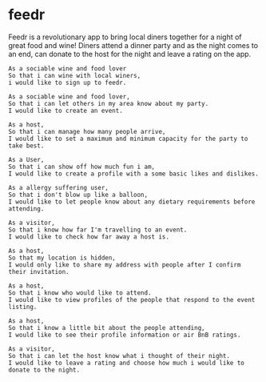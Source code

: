 # feedr

Feedr is a revolutionary app to bring local diners together for a night of great food and wine!
Diners attend a dinner party and as the night comes to an end, can donate to the host for the night and leave a rating on the app.
```
As a sociable wine and food lover
So that i can wine with local winers,
i would like to sign up to feedr.
```
```
As a sociable wine and food lover,
So that i can let others in my area know about my party.
I would like to create an event.
```
```
As a host,
So that i can manage how many people arrive,
I would like to set a maximum and minimum capacity for the party to take best.
```
```
As a User,
So that i can show off how much fun i am,
I would like to create a profile with a some basic likes and dislikes.
```
```
As a allergy suffering user,
So that i don't blow up like a balloon,
I would like to let people know about any dietary requirements before attending.
```
```
As a visitor,
So that i know how far I'm travelling to an event.
I would like to check how far away a host is.
```
```
As a host,
So that my location is hidden,
I would only like to share my address with people after I confirm their invitation.
```
```
As a host,
So that i know who would like to attend.
I would like to view profiles of the people that respond to the event listing.
```
```
As a host,
So that i know a little bit about the people attending,
I would like to see their profile information or air BnB ratings.
```
```
As a visitor,
So that i can let the host know what i thought of their night.
I would like to leave a rating and choose how much i would like to donate to the night.
```
